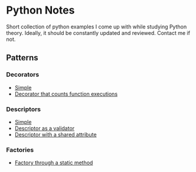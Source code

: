 # Python Notes

Short collection of python examples I come up with while studying Python theory. Ideally, it should be constantly 
 updated and reviewed. Contact me if not.

## Patterns

### Decorators

* [Simple](decorators/decorator.py)
* [Decorator that counts function executions](decorators/decorator_exec_counter.py)

### Descriptors

* [Simple](descriptors/descriptor.py)
* [Descriptor as a validator](descriptors/descriptor_as_validator.py)
* [Descriptor with a shared attribute](descriptors/descriptor_with_shared_attr.py)

### Factories

* [Factory through a static method](factories/staticmethod.py)